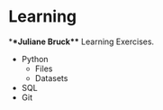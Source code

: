 # Learning

\***\*Juliane Bruck\*\*** Learning Exercises.

- Python
  - Files
  - Datasets
- SQL
- Git
